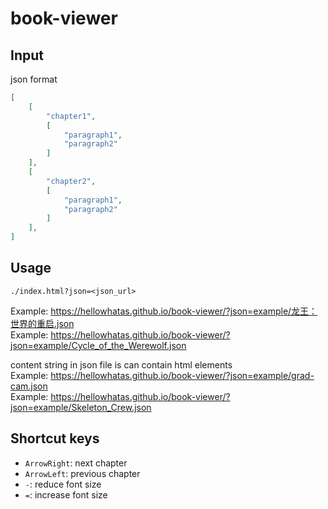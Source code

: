 # book-viewer
## Input
json format
```json
[
    [
        "chapter1",
        [
            "paragraph1",
            "paragraph2"
        ]
    ],
    [
        "chapter2",
        [
            "paragraph1",
            "paragraph2"
        ]
    ],
]
```
## Usage
```text
./index.html?json=<json_url>
```
Example: https://hellowhatas.github.io/book-viewer/?json=example/龙王：世界的重启.json  
Example: https://hellowhatas.github.io/book-viewer/?json=example/Cycle_of_the_Werewolf.json  

content string in json file is can contain html elements  
Example: https://hellowhatas.github.io/book-viewer/?json=example/grad-cam.json  
Example: https://hellowhatas.github.io/book-viewer/?json=example/Skeleton_Crew.json  

## Shortcut keys
- `ArrowRight`: next chapter
- `ArrowLeft`: previous chapter
- `-`: reduce font size
- `=`: increase font size
